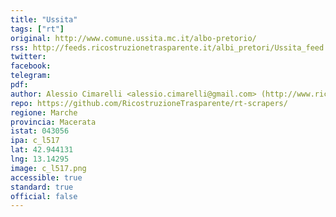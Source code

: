 ```yaml
---
title: "Ussita"
tags: ["rt"]
original: http://www.comune.ussita.mc.it/albo-pretorio/
rss: http://feeds.ricostruzionetrasparente.it/albi_pretori/Ussita_feed.xml
twitter: 
facebook: 
telegram: 
pdf: 
author: Alessio Cimarelli <alessio.cimarelli@gmail.com> (http://www.ricostruzionetrasparente.it)
repo: https://github.com/RicostruzioneTrasparente/rt-scrapers/
regione: Marche
provincia: Macerata
istat: 043056
ipa: c_l517
lat: 42.944131
lng: 13.14295
image: c_l517.png
accessible: true
standard: true
official: false
---
```

